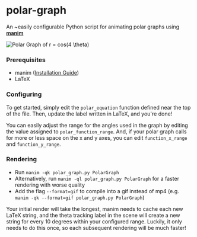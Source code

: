 # polar-graph
An ~easily configurable Python script for animating polar graphs using **[manim](https://github.com/ManimCommunity/manim)**

![Polar Graph of $r = cos(4 \theta)$](https://github.com/brandonrdug/polar-graph/blob/48706b4565282ec4bb57072f08b0689f6913021f/rose.gif)

### Prerequisites
- manim ([Installation Guide](https://docs.manim.community/en/stable/installation.html))
- LaTeX

### Configuring
To get started, simply edit the `polar_equation` function defined near the top of the file. Then, update the label written in LaTeX, and you're done!

You can easily adjust the range for the angles used in the graph by editing the value assigned to `polar_function_range`.
And, if your polar graph calls for more or less space on the x and y axes, you can edit `function_x_range` and `function_y_range`.

### Rendering
- Run `manim -qk polar_graph.py PolarGraph`
- Alternatively, run `manim -ql polar_graph.py PolarGraph` for a faster rendering with worse quality
- Add the flag `--format=gif` to compile into a gif instead of mp4 (e.g. `manim -qk --format=gif polar_graph.py PolarGraph`)

Your initial render will take the longest, manim needs to cache each new LaTeX string, and the theta tracking label in the scene will create a new string for every 10 degrees within your configured range. Luckily, it only needs to do this once, so each subsequent rendering will be much faster!
